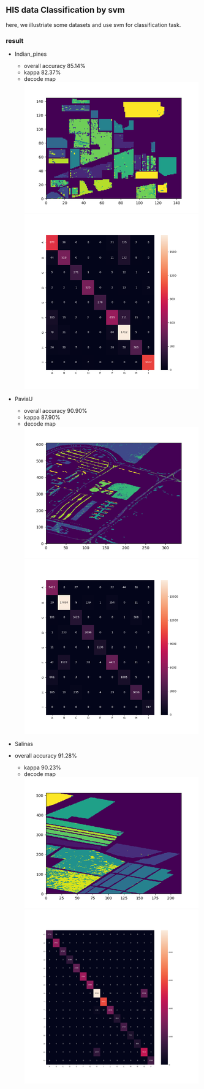 ## HIS data Classification by svm

here, we illustriate some datasets and use svm for classification task.

### result
- Indian_pines
    - overall accuracy 85.14%
    - kappa 82.37%
    - decode map
    ![decode_map](result/decode_resultInidan_pines.png)
    ![fusion_matrix](result/confusion_matrix1Inidan_pines.png)
    
    
- PaviaU
    - overall accuracy 90.90%
    - kappa 87.90%
    - decode map
    ![decode_map](result/decode_resultPaviaU.png)
    ![fusion_matrix](result/confusion_matrix1PaviaU.png)
- Salinas 
- overall accuracy 91.28%
    - kappa 90.23%
    - decode map
    ![decode_map](result/decode_resultSalinas.png)
    ![fusion_matrix](result/confusion_matrix1Salinas.png)